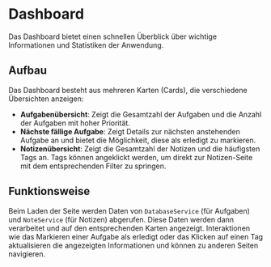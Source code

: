 # Dashboard

Das Dashboard bietet einen schnellen Überblick über wichtige Informationen und Statistiken der Anwendung.

## Aufbau

Das Dashboard besteht aus mehreren Karten (Cards), die verschiedene Übersichten anzeigen:
- **Aufgabenübersicht**: Zeigt die Gesamtzahl der Aufgaben und die Anzahl der Aufgaben mit hoher Priorität.
- **Nächste fällige Aufgabe**: Zeigt Details zur nächsten anstehenden Aufgabe an und bietet die Möglichkeit, diese als erledigt zu markieren.
- **Notizenübersicht**: Zeigt die Gesamtzahl der Notizen und die häufigsten Tags an. Tags können angeklickt werden, um direkt zur Notizen-Seite mit dem entsprechenden Filter zu springen.

## Funktionsweise

Beim Laden der Seite werden Daten von `DatabaseService` (für Aufgaben) und `NoteService` (für Notizen) abgerufen. Diese Daten werden dann verarbeitet und auf den entsprechenden Karten angezeigt. Interaktionen wie das Markieren einer Aufgabe als erledigt oder das Klicken auf einen Tag aktualisieren die angezeigten Informationen und können zu anderen Seiten navigieren.
